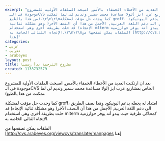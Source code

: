 ```yaml
---
excerpt: "بعد ان ارتكبت العديد من الأخطاء الحمقاء بالأمس, اصبحت الملفات الأولية للمشروع
  موجودة فى الـCVS الخاص بمشاريع عرب ايز (لولا مساعدة محمد سمير ونديم لى لما تمكنت
  من هذا بالطبع).\r\n\r\nكما وجدت حل مؤقت لمشكلة groff، امتداد له يجعله يدعم اليونيكود
  وهذا نصف الطريق الى دعم اللغة العربية, الأجمل من هذا أن النصف الآخر( وهو مشكلة ثنائية
  الإتجاه) قد حلت بطريقة أخرى وهى استخدام mlterm كمحاكى طرفية حيث يبدو أنه يوفر خوارزمية
  الإتجاه الثنائى الخاصة به.\r\n\r\nالملفات يمكن تصفحها من [http://cvs.arabeyes.org/viewcvs/translate/manpages
  هنا]"
categories:
- عربي
- تعريب
- arabeyes
layout: post
title: مشروع الترجمة بدأ رسميا
created: 1133732579
---
```

بعد ان ارتكبت العديد من الأخطاء الحمقاء بالأمس, اصبحت الملفات الأولية للمشروع موجودة فى الـCVS الخاص بمشاريع عرب ايز (لولا مساعدة محمد سمير ونديم لى لما تمكنت من هذا بالطبع).

كما وجدت حل مؤقت لمشكلة groff، امتداد له يجعله يدعم اليونيكود وهذا نصف الطريق الى دعم اللغة العربية, الأجمل من هذا أن النصف الآخر( وهو مشكلة ثنائية الإتجاه) قد حلت بطريقة أخرى وهى استخدام mlterm كمحاكى طرفية حيث يبدو أنه يوفر خوارزمية الإتجاه الثنائى الخاصة به.

الملفات يمكن تصفحها من [http://cvs.arabeyes.org/viewcvs/translate/manpages هنا]
